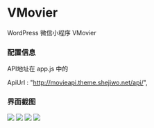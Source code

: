 # VMovier
WordPress 微信小程序  VMovier

### 配置信息


API地址在 app.js 中的 


ApiUrl    : "http://movieapi.theme.shejiwo.net/api/",









### 界面截图

<img src="http://theme.shejiwo.net/movie/wp-content/uploads/2017/01/IMG_2942.jpg">

<img src="http://theme.shejiwo.net/movie/wp-content/uploads/2017/01/IMG_2936.jpg">

<img src="http://theme.shejiwo.net/movie/wp-content/uploads/2017/01/IMG_2937.jpg">

<img src="http://theme.shejiwo.net/movie/wp-content/uploads/2017/01/IMG_2939.jpg">

